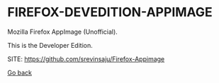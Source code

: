 # FIREFOX-DEVEDITION-APPIMAGE
 
 Mozilla Firefox AppImage (Unofficial).

 This is the Developer Edition.
 
 SITE: https://github.com/srevinsaju/Firefox-Appimage

 [Go back](https://portable-linux-apps.github.io/apps.html)
